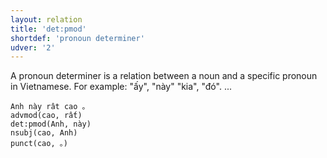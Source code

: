 ```yaml
---
layout: relation
title: 'det:pmod'
shortdef: 'pronoun determiner'
udver: '2'
---
```


A pronoun determiner is a relation between a noun and a specific pronoun in Vietnamese. For example: "ấy", "này" "kia", "đó". ...

~~~ sdparse
Anh này rât cao 。
advmod(cao, rất)
det:pmod(Anh, này)
nsubj(cao, Anh)
punct(cao, 。)
~~~

<!-- Interlanguage links updated Po 6. listopadu 2023, 21:42:49 CET -->
